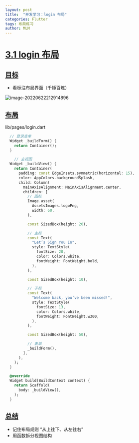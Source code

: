 ```yaml
---
layout: post
title:  "开发学习：login 布局"
categories: Flutter
tags: 布局练习
author: MLM
---
```

# [3.1 login 布局]()

## [目标]()

* 看标注布局界面（千锤百炼）

![image-20220622212914896](https://molingmiao.github.io/tag/image-20220622212914896.png)

## [布局]()

lib/pages/login.dart

```dart
  // 登录表单
  Widget _buildForm() {
    return Container();
  }
```

```dart
    // 主视图
  Widget _buildView() {
    return Container(
      padding: const EdgeInsets.symmetric(horizontal: 15),
      color: AppColors.backgroundSplash,
      child: Column(
        mainAxisAlignment: MainAxisAlignment.center,
        children: [
          // 图标
          Image.asset(
            AssetsImages.logoPng,
            width: 60,
          ),

          const SizedBox(height: 20),

          // 主标
          const Text(
            "Let’s Sign You In",
            style: TextStyle(
              fontSize: 20,
              color: Colors.white,
              fontWeight: FontWeight.bold,
            ),
          ),

          const SizedBox(height: 10),

          // 子标
          const Text(
            "Welcome back, you’ve been missed!",
            style: TextStyle(
              fontSize: 13,
              color: Colors.white,
              fontWeight: FontWeight.w300,
            ),
          ),

          const SizedBox(height: 50),

          // 表单
          _buildForm(),
        ],
      ),
    );
  }
```

```dart
  @override
  Widget build(BuildContext context) {
    return Scaffold(
      body: _buildView(),
    );
  }
```

## [总结]()

* 记住布局规则 “从上往下、从左往右”
* 用函数拆分视图结构
